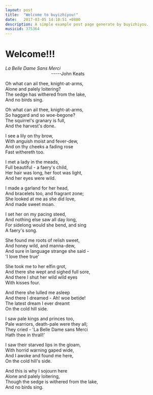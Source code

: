 ```yaml
---
layout: post
title:  "Welcome to buyizhiyou!"
date:   2017-03-05 14:10:51 +0800
description: A simple example post page generate by buyizhiyou.
musicid: 375364
---
```

# Welcome!!!


*La Belle Dame Sans Merci*  
&emsp;&emsp;&emsp;&emsp;&emsp;&emsp;&emsp;&emsp;&emsp;&emsp; -----John Keats

Oh what can ail thee, knight-at-arms,     
Alone and palely loitering?  
The sedge has withered from the lake,  
And no birds sing.  


Oh what can ail thee, knight-at-arms,  
So haggard and so woe-begone?  
The squirrel's granary is full,  
And the harvest's done.  


I see a lily on thy brow,  
With anguish moist and fever-dew,  
And on thy cheeks a fading rose  
Fast withereth too.  


I met a lady in the meads,  
Full beautiful - a faery's child,  
Her hair was long, her foot was light,  
And her eyes were wild.  

I made a garland for her head,  
And bracelets too, and fragrant zone;  
She looked at me as she did love,  
And made sweet moan.  

I set her on my pacing steed,  
And nothing else saw all day long,  
For sidelong would she bend, and sing  
A faery's song.  

She found me roots of relish sweet,  
And honey wild, and manna-dew,  
And sure in language strange she said -  
'I love thee true'  


She took me to her elfin grot,  
And there she wept and sighed full sore,  
And there I shut her wild wild eyes  
With kisses four.  


And there she lulled me asleep  
And there I dreamed - Ah! woe betide!  
The latest dream I ever dreamt  
On the cold hill side.  

I saw pale kings and princes too,  
Pale warriors, death-pale were they all;  
They cried - 'La Belle Dame sans Merci  
Hath thee in thrall!'  

I saw their starved lips in the gloam,  
With horrid warning gaped wide,  
And I awoke and found me here,  
On the cold hill's side.  

And this is why I sojourn here  
Alone and palely loitering,  
Though the sedge is withered from the lake,  
And no birds sing.


